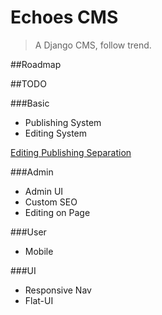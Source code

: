 # Echoes CMS

> A Django CMS, follow trend.

##Roadmap

##TODO

###Basic

- Publishing System
- Editing System

[Editing Publishing Separation](martinfowler.com/bliki/EditingPublishingSeparation.html)

###Admin

- Admin UI
- Custom SEO
- Editing on Page

###User

- Mobile 

###UI

- Responsive Nav
- Flat-UI